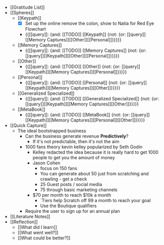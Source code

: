 - [[Gratitude List]] 
- [[Spheres]] 
    - [[Keypath]]
        - [x] Set up the online remove the colon, show to Natia for Red Eye Flowchart
        - {{[[query]]: {and: [[TODO]] [[Keypath]] {not: {or: [[query]][[Memory Captures]][[Other]][[Personal]]}}}}}
    - [[Memory Captures]]
        - {{[[query]]: {and: [[TODO]] [[Memory Captures]] {not: {or: [[query]][[Keypath]][[Other]][[Personal]]}}}}}
    - [[Other]]
        - {{[[query]]: {and: [[TODO]] [[Other]] {not: {or: [[query]][[Keypath]][[Memory Captures]][[Personal]]}}}}}
    - [[Personal]]
        - {{[[query]]: {and: [[TODO]] [[Personal]] {not: {or: [[query]][[Keypath]][[Memory Captures]][[Other]]}}}}}
    - [[Generalized Specialized]]
        - {{[[query]]: {and: [[TODO]] [[Generalized Specialized]] {not: {or: [[query]][[Keypath]][[Memory Captures]][[Other]]}}}}}
    - [[MetaBook]]
        - {{[[query]]: {and: [[TODO]] [[MetaBook]] {not: {or: [[query]][[Keypath]][[Memory Captures]][[Personal]][[Other]]}}}}}
- [[Quick Capture]]
    - The ideal bootstrapped business
        - Can the business generate revenue **Predictively**?
            - If it's not predictable, then it's not the aim
        - 1000 fans theory kevin kelley popularized by Seth Godin
            - Kelley redacted the idea because it is really hard to get 1000 people to get you the amount of money
            - Jason Cohen
                - focus on 150 fans
                - You can generate about 50 just from scratching and crawling - get a check
                - 25 Guest posts / social media
                - 75 through basic marketing channels
            - $70 per month to reach $10k a month
                - `Tiers help Scratch off 99 a month to reach your goal
                - Use the Boutique qualifiers
        - Require the user to sign up for an annual plan
- [[Literature Notes]]
- [[Reflection]]
    - [[What did I learn]]
    - [[What went well?]]
    - [[What could be better?]]
